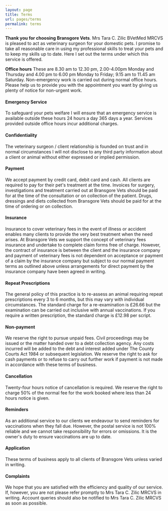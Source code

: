 ```yaml
---
layout: page
title: Terms
url: pages/terms
permalink: terms
---
```


__Thank you for choosing Bransgore Vets__. Mrs Tara C. Zilic BVetMed MRCVS is pleased to act as veterinary surgeon for your domestic pets. I promise to take all reasonable care in using my professional skills to treat your pets and to keep my skills up to date. Here I set out the terms under which this service is offered.

__Office hours__ These are 8.30 am to 12.30 pm, 2.00-4.00pm Monday and Thursday and 4.00 pm to 6.00 pm Monday to Friday; 9.15 am to 11.45 am Saturday. Non-emergency work is carried out during normal office hours. Please help us to provide you with the appointment you want by giving us plenty of notice for non-urgent work.

#### Emergency Service
To safeguard your pets welfare I will ensure that an emergency service is available outside these hours 24 hours a day 365 days a year. Services provided outside office hours incur additional charges.

#### Confidentiality
The veterinary surgeon / client relationship is founded on trust and in normal circumstances I will not disclose to any third party information about a client or animal without either expressed or implied permission.

#### Payment
We accept payment by credit card, debit card and cash. All clients are required to pay for their pet's treatment at the time. Invoices for surgery, investigations and treatment carried out at Bransgore Vets should be paid for at the time of the consultation or on collection of the patient. Drugs, dressings and diets collected from Bransgore Vets should be paid for at the time of ordering or on collection.

#### Insurance
Insurance to cover veterinary fees in the event of illness or accident enables many clients to provide the very best treatment when the need arises. At Bransgore Vets we support the concept of veterinary fees insurance and undertake to complete claim forms free of charge. However, the contract of insurance is between the client and the insurance company and payment of veterinary fees is not dependent on acceptance or payment of a claim by the insurance company but subject to our normal payment terms as outlined above unless arrangements for direct payment by the insurance company have been agreed in writing.

#### Repeat Prescriptions
The general policy of this practice is to re-assess an animal requiring repeat prescriptions every 3 to 6 months, but this may vary with individual circumstances. The standard charge for a re-examination is &pound;26.66 but the examination can be carried out inclusive with annual vaccinations. If you require a written prescription, the standard charge is &pound;12.98 per script.

#### Non-payment
We reserve the right to pursue unpaid fees. Civil proceedings may be issued or the matter handed over to a debt collection agency. Any costs incurred will be added to the debt and interest added under The County Courts Act 1984 or subsequent legislation. We reserve the right to ask for cash payments or to refuse to carry out further work if payment is not made in accordance with these terms of business.

#### Cancellation
Twenty-four hours notice of cancellation is required. We reserve the right to charge 50% of the normal fee for the work booked where less than 24 hours notice is given.

#### Reminders
As an additional service to our clients we endeavour to send reminders for vaccinations when they fall due. However, the postal service is not 100% reliable and we cannot take responsibility for errors or omissions. It is the owner's duty to ensure vaccinations are up to date.

#### Application
These terms of business apply to all clients of Bransgore Vets unless varied in writing.

#### Complaints
We hope that you are satisfied with the efficiency and quality of our service. If, however, you are not please refer promptly to Mrs Tara C. Zilic MRCVS in writing. Account queries should also be notified to Mrs Tara C. Zilic MRCVS as soon as possible.


